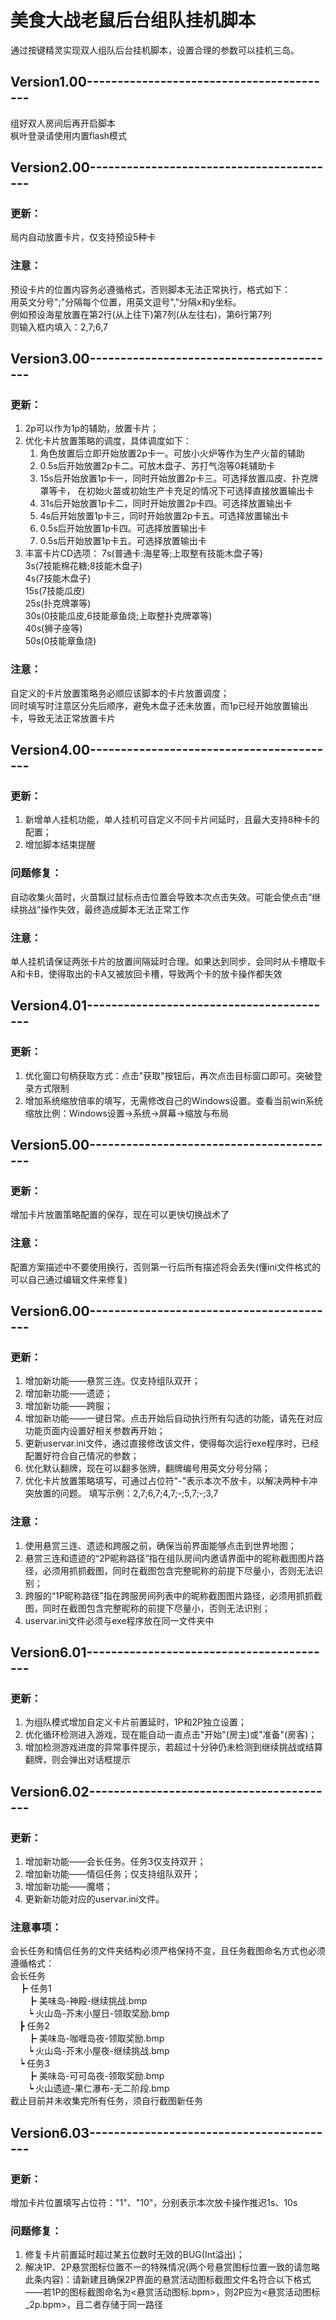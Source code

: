 # 美食大战老鼠后台组队挂机脚本
通过按键精灵实现双人组队后台挂机脚本，设置合理的参数可以挂机三岛。

## Version1.00-----------------------------------------
组好双人房间后再开启脚本  
枫叶登录请使用内置flash模式  
## Version2.00-----------------------------------------
### 更新：
局内自动放置卡片，仅支持预设5种卡

### 注意：
预设卡片的位置内容务必遵循格式，否则脚本无法正常执行，格式如下：  
用英文分号";"分隔每个位置，用英文逗号","分隔x和y坐标。  
例如预设海星放置在第2行(从上往下)第7列(从左往右)，第6行第7列  
则输入框内填入：2,7;6,7
## Version3.00-----------------------------------------
### 更新：
1. 2p可以作为1p的辅助，放置卡片；  
2. 优化卡片放置策略的调度，具体调度如下：  
    1. 角色放置后立即开始放置2p卡一。可放小火炉等作为生产火苗的辅助
    2. 0.5s后开始放置2p卡二。可放木盘子、苏打气泡等0耗辅助卡
    3. 15s后开始放置1p卡一，同时开始放置2p卡三。可选择放置瓜皮、扑克牌罩等卡，
在初始火苗或初始生产卡充足的情况下可选择直接放置输出卡
    4. 31s后开始放置1p卡二，同时开始放置2p卡四。可选择放置输出卡
    5. 4s后开始放置1p卡三，同时开始放置2p卡五。可选择放置输出卡
    6. 0.5s后开始放置1p卡四。可选择放置输出卡
    7. 0.5s后开始放置1p卡五。可选择放置输出卡
3. 丰富卡片CD选项：
    7s(普通卡:海星等;上取整有技能木盘子等)  
    3s(7技能棉花糖;8技能木盘子)  
    4s(7技能木盘子)  
    15s(7技能瓜皮)  
    25s(扑克牌罩等)  
    30s(0技能瓜皮,6技能章鱼烧;上取整扑克牌罩等)  
    40s(狮子座等)  
    50s(0技能章鱼烧)  
### 注意：
自定义的卡片放置策略务必顺应该脚本的卡片放置调度；  
同时填写时注意区分先后顺序，避免木盘子还未放置，而1p已经开始放置输出卡，导致无法正常放置卡片
## Version4.00-----------------------------------------
### 更新：
1. 新增单人挂机功能，单人挂机可自定义不同卡片间延时，且最大支持8种卡的配置；  
2. 增加脚本结束提醒  
### 问题修复：
自动收集火苗时，火苗飘过鼠标点击位置会导致本次点击失效。可能会使点击“继续挑战”操作失效，最终造成脚本无法正常工作
### 注意：
单人挂机请保证两张卡片的放置间隔延时合理。如果达到同步，会同时从卡槽取卡A和卡B，使得取出的卡A又被放回卡槽，导致两个卡的放卡操作都失效    
## Version4.01-----------------------------------------
### 更新：
1. 优化窗口句柄获取方式：点击"获取"按钮后，再次点击目标窗口即可。突破登录方式限制
2. 增加系统缩放倍率的填写，无需修改自己的Windows设置。查看当前win系统缩放比例：Windows设置->系统->屏幕->缩放与布局
## Version5.00-----------------------------------------
### 更新：
增加卡片放置策略配置的保存，现在可以更快切换战术了
### 注意：
配置方案描述中不要使用换行，否则第一行后所有描述将会丢失(懂ini文件格式的可以自己通过编辑文件来修复)
## Version6.00-----------------------------------------
### 更新：
1. 增加新功能——悬赏三连。仅支持组队双开；
2. 增加新功能——遗迹；
3. 增加新功能——跨服；
4. 增加新功能——一键日常。点击开始后自动执行所有勾选的功能，请先在对应功能页面内设置好相关参数再开始；
5. 更新uservar.ini文件，通过直接修改该文件，使得每次运行exe程序时，已经配置好符合自己情况的参数；
6. 优化默认翻牌，现在可以翻多张牌，翻牌编号用英文分号分隔；
7. 优化卡片放置策略填写，可通过占位符"-"表示本次不放卡，以解决两种卡冲突放置的问题。    填写示例：2,7;6,7;4,7;-;5,7;-;3,7
### 注意：
1. 使用悬赏三连、遗迹和跨服之前，确保当前界面能够点击到世界地图；
2. 悬赏三连和遗迹的“2P昵称路径”指在组队房间内邀请界面中的昵称截图图片路径，必须用抓抓截图，同时在截图包含完整昵称的前提下尽量小，否则无法识别；
3. 跨服的“1P昵称路径”指在跨服房间列表中的昵称截图图片路径，必须用抓抓截图，同时在截图包含完整昵称的前提下尽量小，否则无法识别；
4. uservar.ini文件必须与exe程序放在同一文件夹中
## Version6.01-----------------------------------------
### 更新：
1. 为组队模式增加自定义卡片前置延时，1P和2P独立设置；
2. 优化循环检测进入游戏，现在能自动一直点击"开始"(房主)或"准备"(房客)；
3. 增加检测游戏进度的异常事件提示，若超过十分钟仍未检测到继续挑战或结算翻牌，则会弹出对话框提示
## Version6.02-----------------------------------------
### 更新：
1. 增加新功能——会长任务。任务3仅支持双开；
2. 增加新功能——情侣任务；仅支持组队双开；
3. 增加新功能——魔塔；
4. 更新新功能对应的uservar.ini文件。
### 注意事项：
会长任务和情侣任务的文件夹结构必须严格保持不变，且任务截图命名方式也必须遵循格式：    
会长任务    
&emsp;┣ 任务1    
&emsp;&emsp;┣ 美味岛-神殿-继续挑战.bmp    
&emsp;&emsp;┕ 火山岛-芥末小屋日-领取奖励.bmp    
&emsp;┣ 任务2    
&emsp;&emsp;┣ 美味岛-咖喱岛夜-领取奖励.bmp    
&emsp;&emsp;┕ 火山岛-芥末小屋夜-继续挑战.bmp    
&emsp;┕ 任务3    
&emsp;&emsp;┣ 美味岛-可可岛夜-领取奖励.bmp    
&emsp;&emsp;┕ 火山遗迹-果仁瀑布-无二阶段.bmp    
截止目前并未收集完所有任务，须自行截图新任务
## Version6.03-----------------------------------------
### 更新：
增加卡片位置填写占位符："1"、"10"，分别表示本次放卡操作推迟1s、10s
### 问题修复：
1. 修复卡片前置延时超过某五位数时无效的BUG(Int溢出)；
2. 解决1P、2P悬赏图标位置不一的特殊情况(两个号悬赏图标位置一致的请忽略此条内容)：请新建且确保2P界面的悬赏活动图标截图文件名符合以下格式——若1P的图标截图命名为<悬赏活动图标.bpm>，则2P应为<悬赏活动图标_2p.bpm>，且二者存储于同一路径
